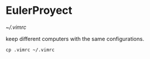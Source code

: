 # EulerProyect

*~/.vimrc*

keep different computers with the same configurations.

```
cp .vimrc ~/.vimrc
```
